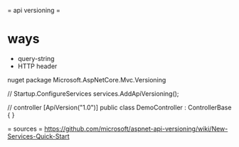 = api versioning =

# ways
- query-string
- HTTP header

nuget package Microsoft.AspNetCore.Mvc.Versioning


// Startup.ConfigureServices
services.AddApiVersioning();

// controller
[ApiVersion("1.0")]
public class DemoController : ControllerBase
{
}


= sources =
https://github.com/microsoft/aspnet-api-versioning/wiki/New-Services-Quick-Start
